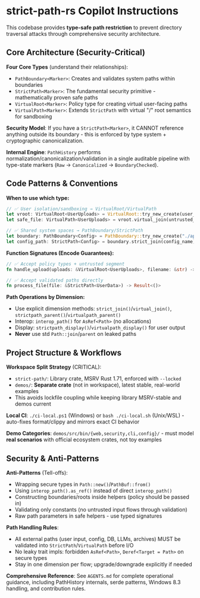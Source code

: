 # strict-path-rs Copilot Instructions

This codebase provides **type-safe path restriction** to prevent directory traversal attacks through comprehensive security architecture.

## Core Architecture (Security-Critical)

**Four Core Types** (understand their relationships):
- `PathBoundary<Marker>`: Creates and validates system paths within boundaries
- `StrictPath<Marker>`: The fundamental security primitive - mathematically proven safe paths  
- `VirtualRoot<Marker>`: Policy type for creating virtual user-facing paths
- `VirtualPath<Marker>`: Extends `StrictPath` with virtual "/" root semantics for sandboxing

**Security Model**: If you have a `StrictPath<Marker>`, it CANNOT reference anything outside its boundary - this is enforced by type system + cryptographic canonicalization.

**Internal Engine**: `PathHistory` performs normalization/canonicalization/validation in a single auditable pipeline with type-state markers (`Raw` → `Canonicalized` → `BoundaryChecked`).

## Code Patterns & Conventions

**When to use which type:**
```rust
// ✅ User isolation/sandboxing → VirtualRoot/VirtualPath
let vroot: VirtualRoot<UserUploads> = VirtualRoot::try_new_create(user_dir)?;
let safe_file: VirtualPath<UserUploads> = vroot.virtual_join(untrusted_filename)?;

// ✅ Shared system spaces → PathBoundary/StrictPath  
let boundary: PathBoundary<Config> = PathBoundary::try_new_create("./app-config")?;
let config_path: StrictPath<Config> = boundary.strict_join(config_name)?;
```

**Function Signatures (Encode Guarantees):**
```rust
// ✅ Accept policy types + untrusted segment
fn handle_upload(uploads: &VirtualRoot<UserUploads>, filename: &str) -> Result<()>

// ✅ Accept validated paths directly
fn process_file(file: &StrictPath<UserData>) -> Result<()>
```

**Path Operations by Dimension:**
- Use explicit dimension methods: `strict_join()`/`virtual_join()`, `strictpath_parent()`/`virtualpath_parent()`
- Interop: `interop_path()` for `AsRef<Path>` (no allocations)
- Display: `strictpath_display()`/`virtualpath_display()` for user output
- **Never** use std `Path::join`/`parent` on leaked paths

## Project Structure & Workflows

**Workspace Split Strategy** (CRITICAL):
- `strict-path/`: Library crate, MSRV Rust 1.71, enforced with `--locked`
- `demos/`: **Separate crate** (not in workspace), latest stable, real-world examples
- This avoids lockfile coupling while keeping library MSRV-stable and demos current

**Local CI**: `./ci-local.ps1` (Windows) or `bash ./ci-local.sh` (Unix/WSL) - auto-fixes format/clippy and mirrors exact CI behavior

**Demo Categories**: `demos/src/bin/{web,security,cli,config}/` - must model **real scenarios** with official ecosystem crates, not toy examples

## Security & Anti-Patterns

**Anti-Patterns** (Tell-offs):
- Wrapping secure types in `Path::new()`/`PathBuf::from()`
- Using `interop_path().as_ref()` instead of direct `interop_path()`
- Constructing boundaries/roots inside helpers (policy should be passed in)
- Validating only constants (no untrusted input flows through validation)
- Raw path parameters in safe helpers - use typed signatures

**Path Handling Rules**:
- All external paths (user input, config, DB, LLMs, archives) MUST be validated into `StrictPath`/`VirtualPath` before I/O
- No leaky trait impls: forbidden `AsRef<Path>`, `Deref<Target = Path>` on secure types
- Stay in one dimension per flow; upgrade/downgrade explicitly if needed

**Comprehensive Reference**: See `AGENTS.md` for complete operational guidance, including PathHistory internals, serde patterns, Windows 8.3 handling, and contribution rules.  
